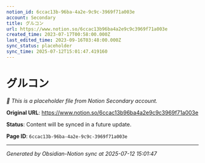 ```yaml
---
notion_id: 6ccac13b-96ba-4a2e-9c9c-3969f71a003e
account: Secondary
title: グルコン
url: https://www.notion.so/6ccac13b96ba4a2e9c9c3969f71a003e
created_time: 2023-07-17T00:58:00.000Z
last_edited_time: 2023-09-16T03:48:00.000Z
sync_status: placeholder
sync_time: 2025-07-12T15:01:47.419160
---
```


# グルコン

*🔄 This is a placeholder file from Notion Secondary account.*

**Original URL**: https://www.notion.so/6ccac13b96ba4a2e9c9c3969f71a003e

**Status**: Content will be synced in a future update.

**Page ID**: `6ccac13b-96ba-4a2e-9c9c-3969f71a003e`

---

*Generated by Obsidian-Notion sync at 2025-07-12 15:01:47*
